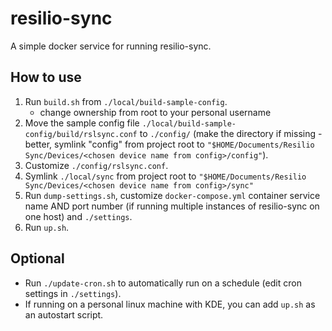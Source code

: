 # resilio-sync

A simple docker service for running resilio-sync.

## How to use

1. Run `build.sh` from `./local/build-sample-config`.
    - change ownership from root to your personal username
2. Move the sample config file `./local/build-sample-config/build/rslsync.conf` to `./config/` (make the directory if missing - better, symlink "config" from project root to `"$HOME/Documents/Resilio Sync/Devices/<chosen device name from config>/config"`).
3. Customize `./config/rslsync.conf`.
4. Symlink `./local/sync` from project root to `"$HOME/Documents/Resilio Sync/Devices/<chosen device name from config>/sync"`
4. Run `dump-settings.sh`, customize `docker-compose.yml` container service name AND port number (if running multiple instances of resilio-sync on one host) and `./settings`.
5. Run `up.sh`.

## Optional

- Run `./update-cron.sh` to automatically run on a schedule (edit cron settings in `./settings`).
- If running on a personal linux machine with KDE, you can add `up.sh` as an autostart script.
